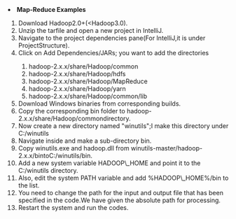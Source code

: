 <li><b>Map-Reduce Examples</b></li>
      <ol>
        <li>Download Hadoop2.0+(&lt;Hadoop3.0).</li>
        <li>Unzip the tarfile and open a new project in IntelliJ.</li>
        <li>
          Navigate to the project dependencies pane(For IntelliJ,it is under ProjectStructure).
        </li>
        <li>Click on Add Dependencies/JARs; you want to add the directories</li>
        <ol>
          <li>hadoop-2.x.x/share/Hadoop/common</li>
          <li>hadoop-2.x.x/share/Hadoop/hdfs</li>
          <li>hadoop-2.x.x/share/Hadoop/MapReduce</li>
          <li>hadoop-2.x.x/share/Hadoop/yarn</li>
          <li>hadoop-2.x.x/share/Hadoop/common/lib</li>
        </ol>
        <li>Download Windows binaries from corresponding builds.</li>
        <li>
          Copy the corresponding bin folder to hadoop-2.x.x/share/Hadoop/commondirectory.
        </li>
        <li>
          Now create a new directory named "winutils";I make this directory under C:/winutils
        </li>
        <li>Navigate inside and make a sub-directory bin.</li>
        <li>
          Copy winutils.exe and hadoop.dll from winutils-master/hadoop-2.x.x/bintoC:/winutils/bin.
        </li>
        <li>
          Add a new system variable HADOOP\_HOME and point it to the C:/winutils directory.
        </li>
        <li>
          Also, edit the system PATH variable and add %HADOOP\_HOME%/bin to the list.
        </li>
        <li>
          You need to change the path for the input and output file that has
          been specified in the code.We have given the absolute path for processing.
        </li>
        <li>Restart the system and run the codes.</li>
      </ol>

